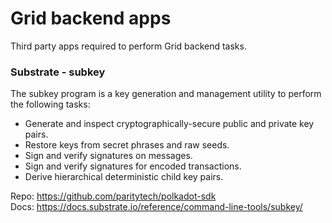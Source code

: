 # Grid backend apps

Third party apps required to perform Grid backend tasks.


### Substrate - subkey

The subkey program is a key generation and management utility to perform the following tasks:
- Generate and inspect cryptographically-secure public and private key pairs.
- Restore keys from secret phrases and raw seeds.
- Sign and verify signatures on messages.
- Sign and verify signatures for encoded transactions.
- Derive hierarchical deterministic child key pairs.

Repo: https://github.com/paritytech/polkadot-sdk  
Docs: https://docs.substrate.io/reference/command-line-tools/subkey/


